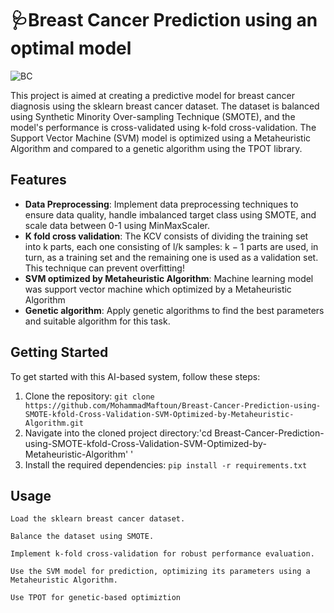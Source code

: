 # 🩺Breast Cancer Prediction using an optimal model
![BC](https://cancer-data.ecrc.ed.ac.uk/wp-content/uploads/2020/06/icon-imagery.png)

This project is aimed at creating a predictive model for breast cancer diagnosis using the sklearn breast cancer dataset. The dataset is balanced using Synthetic Minority Over-sampling Technique (SMOTE), and the model's performance is cross-validated using k-fold cross-validation. The Support Vector Machine (SVM) model is optimized using a Metaheuristic Algorithm and compared to a genetic algorithm using the TPOT library.

## Features

- **Data Preprocessing**: Implement data preprocessing techniques to ensure data quality, handle imbalanced target class using SMOTE, and scale data between 0-1 using MinMaxScaler.
- **K fold cross validation**: The KCV consists of dividing the training set into k parts, each one consisting of l/k samples: k − 1 parts are used, in turn, as a training set and the remaining one is used as a validation set. This technique can prevent overfitting!
- **SVM optimized by Metaheuristic Algorithm**: Machine learning model was support vector machine which optimized by a Metaheuristic Algorithm
- **Genetic algorithm**: Apply genetic algorithms to find the best parameters and suitable algorithm for this task.

## Getting Started

To get started with this AI-based system, follow these steps:

1. Clone the repository: `git clone https://github.com/MohammadMaftoun/Breast-Cancer-Prediction-using-SMOTE-kfold-Cross-Validation-SVM-Optimized-by-Metaheuristic-Algorithm.git`
2. Navigate into the cloned project directory:'cd Breast-Cancer-Prediction-using-SMOTE-kfold-Cross-Validation-SVM-Optimized-by-Metaheuristic-Algorithm'
'
3. Install the required dependencies: `pip install -r requirements.txt`

## Usage


    Load the sklearn breast cancer dataset.

    Balance the dataset using SMOTE.

    Implement k-fold cross-validation for robust performance evaluation.

    Use the SVM model for prediction, optimizing its parameters using a Metaheuristic Algorithm.

    Use TPOT for genetic-based optimiztion

